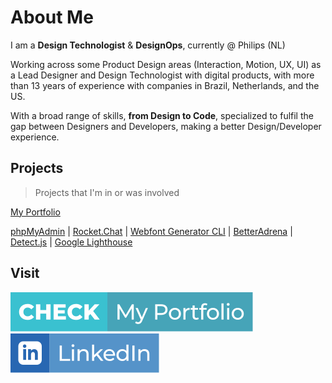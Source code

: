 ﻿ # About Me
 
I am a **Design Technologist** & **DesignOps**, currently @ Philips (NL)

Working across some Product Design areas (Interaction, Motion, UX, UI) as a Lead Designer and Design Technologist with digital products, with more than 13 years of experience with companies in Brazil, Netherlands, and the US.

With a broad range of skills, **from Design to Code**, specialized to fulfil the gap between Designers and Developers, making a better Design/Developer experience.

## Projects
> Projects that I'm in or was involved

[My Portfolio](https://adrianocahete.dev/)  

[phpMyAdmin](https://github.com/phpMyAdmin) | [Rocket.Chat](https://github.com/RocketChat/Rocket.Chat) | [Webfont Generator CLI](https://github.com/AdrianoCahete/webfont-generator-cli) | [BetterAdrena](https://github.com/AdrianoCahete/AdrenalineLight) | [Detect.js](https://github.com/darcyclarke/Detect.js) | [Google Lighthouse](https://github.com/GoogleChrome/lighthouse)


## Visit
[![Check | My Portfolio](https://raw.githubusercontent.com/AdrianoCahete/SimpleBadges/master/src/images/badges/portfolio.svg)](https://adrianocahete.dev/)
[![LinkedIn](https://raw.githubusercontent.com/AdrianoCahete/SimpleBadges/master/src/images/badges/linkedin.svg)](https://www.linkedin.com/in/AdrianoCahete/)
